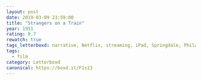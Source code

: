 ```yaml
---
layout: post 
date: 2019-03-09 23:59:00
title: "Strangers on a Train"
year: 1951
rating: 0.7
rewatch: true
tags_letterboxd: narrative, Netflix, streaming, iPad, Springdale, Philadelphia, Leah
tags:
  - film
category: Letterboxd
canonical: https://boxd.it/F1s13
---
```

